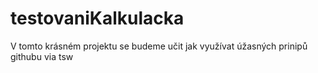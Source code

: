 # testovaniKalkulacka
V tomto krásném projektu se budeme učit jak využívat úžasných prinipů githubu via tsw
